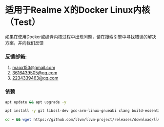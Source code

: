 # 适用于Realme X的Docker Linux内核（Test）  
如果在使用Docker或编译内核过程中出现问题，请在搜索引擎中寻找错误的解决方案，并向我们反馈   
### 反馈邮箱:  
1. maox153@gmail.com  
2. 3616439505@qq.com  
3. 2234339463@qq.com  
### 依赖  
```bash  
apt update && apt upgrade -y  

apt install -y git libssl-dev gcc-arm-linux-gnueabi clang build-essential libncurses5-dev bzip2 make python-is-python3 gcc g++ grep bc curl bison flex openssl lzop ccache unzip libssl-dev zlib1g-dev ninja-build texinfo file ca-certificates ccache wget cmake texinfo ca-certificates zlib1g-dev xz-utils libelf-dev make python libssl-dev build-essential bc bison flex unzip libssl-dev ca-certificates xz-utils mkbootimg cpio device-tree-compiler binutils  

cd ~ && wget https://github.com/llvm/llvm-project/releases/download/llvmorg-13.0.0/clang+llvm-13.0.0-aarch64-linux-gnu.tar.xz && tar -xvf clang+llvm-13.0.0-aarch64-linux-gnu.tar.xz && rm -rf clang+llvm-13.0.0-aarch64-linux-gnu.tar.xz  
```  
